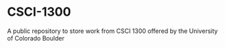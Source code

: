 # CSCI-1300
A public repository to store work from CSCI 1300 offered by the University of Colorado Boulder
